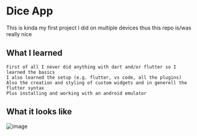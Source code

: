 # Dice App

This is kinda my first project I did on multiple devices thus this repo is/was really nice

## What I learned

```
First of all I never did anything with dart and/or flutter so I learned the basics
I also learned the setup (e.g. flutter, vs code, all the plugins)
Also the creation and styling of custom widgets and in generell the flutter syntax
Plus installing and working with an android emulator
```

## What it looks like

![image](https://github.com/NicoProsser/Dice_App/assets/150072030/795d66c5-d8d7-401c-b55e-bd8dde994d7c)
